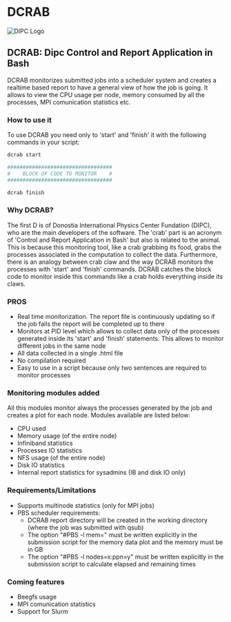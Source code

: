 # DCRAB 

![DIPC Logo](https://raw.githubusercontent.com/dipc-cc/dcrab/master/aux/logos/DCRAB_logo_400.png)

## DCRAB: Dipc Control and Report Application in Bash

DCRAB monitorizes submitted jobs into a scheduler system and creates a realtime based report to have a general view of how the job is going. It allows to view the CPU usage per node,
memory consumed by all the processes, MPI comunication statistics etc.

### How to use it

To use DCRAB you need only to 'start' and 'finish' it with the following commands in your script:
```bash
dcrab start

##################################
#    BLOCK OF CODE TO MONITOR    #
##################################

dcrab finish
```

### Why DCRAB?

The first D is of Donostia International Physics Center Fundation (DIPC), who are the main developers of the software. The 'crab' part is an acronym of 'Control and Report 
Application in Bash' but also is related to the animal. This is because this monitoring tool, like a crab grabbing its food, grabs the processes associated in the computation to 
collect the data. Furthermore, there is an analogy between crab claw and the way DCRAB monitors the processes with 'start' and 'finish' commands. DCRAB catches the block 
code to monitor inside this commands like a crab holds everything inside its claws.

### PROS

  - Real time monitorization. The report file is continuously updating so if the job fails the report will be completed up to there 
  - Monitors at PID level which allows to collect data only of the processes generated inside its 'start' and 'finish' statements. This allows to monitor different jobs 
    in the same node
  - All data collected in a single .html file
  - No compilation required
  - Easy to use in a script because only two sentences are required to monitor processes

### Monitoring modules added

All this modules monitor always the processes generated by the job and creates a plot for each node. Modules available are listed below:

  - CPU used
  - Memory usage (of the entire node)
  - Infiniband statistics 
  - Processes IO statistics
  - NFS usage (of the entire node)
  - Disk IO statistics
  - Internal report statistics for sysadmins (IB and disk IO only)

### Requirements/Limitations

  - Supports multinode statistics (only for MPI jobs)
  - PBS scheduler requirements:
    - DCRAB report directory will be created in the working directory (where the job was submitted with qsub)
    - The option "#PBS -l mem=" must be written explicitly in the submission script for the memory data plot and the memory must be in GB
    - The option "#PBS -l nodes=x:ppn=y" must be written explicitly in the submission script to calculate elapsed and remaining times  

### Coming features

  - Beegfs usage 
  - MPI comunication statistics
  - Support for Slurm
